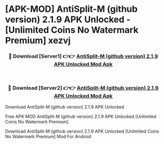 # [APK-MOD] AntiSplit-M (github version) 2.1.9 APK Unlocked - [Unlimited Coins No Watermark Premium] xezvj



<div align="center">
<h3>🔴 Download [Server1] 👉👉 <a href="https://momento.my/?title=AntiSplit-M_(github_version)_2.1.9_APK_Unlocked">AntiSplit-M (github version) 2.1.9 APK Unlocked Mod Apk</a></h3><br>

<h3>🔴 Download [Server2] 👉👉 <a href="https://momento.my/?title=AntiSplit-M_(github_version)_2.1.9_APK_Unlocked">AntiSplit-M (github version) 2.1.9 APK Unlocked Mod Apk</a></h3>
</div>



Download AntiSplit-M (github version) 2.1.9 APK Unlocked 

Free APK MOD AntiSplit-M (github version) 2.1.9 APK Unlocked [Unlimited Coins No Watermark Premium]

Download AntiSplit-M (github version) 2.1.9 APK Unlocked [Unlimited Coins No Watermark Premium] Mod For Android
